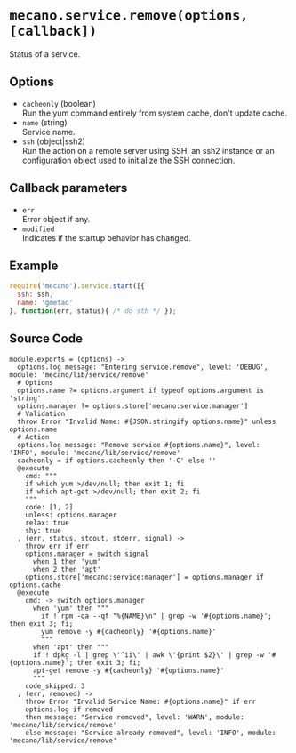 
# `mecano.service.remove(options, [callback])`

Status of a service.

## Options

*   `cacheonly` (boolean)   
    Run the yum command entirely from system cache, don't update cache.   
*   `name` (string)   
    Service name.   
*   `ssh` (object|ssh2)   
    Run the action on a remote server using SSH, an ssh2 instance or an
    configuration object used to initialize the SSH connection.   

## Callback parameters

*   `err`   
    Error object if any.   
*   `modified`   
    Indicates if the startup behavior has changed.   

## Example

```js
require('mecano').service.start([{
  ssh: ssh,
  name: 'gmetad'
}, function(err, status){ /* do sth */ });
```

## Source Code

    module.exports = (options) ->
      options.log message: "Entering service.remove", level: 'DEBUG', module: 'mecano/lib/service/remove'
      # Options
      options.name ?= options.argument if typeof options.argument is 'string'
      options.manager ?= options.store['mecano:service:manager']
      # Validation
      throw Error "Invalid Name: #{JSON.stringify options.name}" unless options.name
      # Action
      options.log message: "Remove service #{options.name}", level: 'INFO', module: 'mecano/lib/service/remove'
      cacheonly = if options.cacheonly then '-C' else ''
      @execute
        cmd: """
        if which yum >/dev/null; then exit 1; fi
        if which apt-get >/dev/null; then exit 2; fi
        """
        code: [1, 2]
        unless: options.manager
        relax: true
        shy: true
      , (err, status, stdout, stderr, signal) ->
        throw err if err
        options.manager = switch signal
          when 1 then 'yum'
          when 2 then 'apt'
        options.store['mecano:service:manager'] = options.manager if options.cache
      @execute
        cmd: -> switch options.manager
          when 'yum' then """
            if ! rpm -qa --qf "%{NAME}\n" | grep -w '#{options.name}'; then exit 3; fi;
            yum remove -y #{cacheonly} '#{options.name}'
            """
          when 'apt' then """
          if ! dpkg -l | grep \'^ii\' | awk \'{print $2}\' | grep -w '#{options.name}'; then exit 3; fi;
          apt-get remove -y #{cacheonly} '#{options.name}'
          """
        code_skipped: 3
      , (err, removed) ->
        throw Error "Invalid Service Name: #{options.name}" if err
        options.log if removed
        then message: "Service removed", level: 'WARN', module: 'mecano/lib/service/remove'
        else message: "Service already removed", level: 'INFO', module: 'mecano/lib/service/remove'
        
